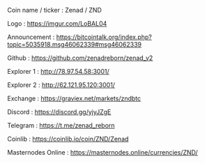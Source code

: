 Coin name / ticker : Zenad / ZND

Logo : https://imgur.com/LoBAL04

Announcement : https://bitcointalk.org/index.php?topic=5035918.msg46062339#msg46062339

Github : https://github.com/zenadreborn/zenad_v2

Explorer 1 : http://78.97.54.58:3001/

Explorer 2 : http://62.121.95.120:3001/

Exchange : https://graviex.net/markets/zndbtc

Discord : https://discord.gg/yjyJZgE

Telegram : https://t.me/zenad_reborn

Coinlib : https://coinlib.io/coin/ZND/Zenad

Masternodes Online : https://masternodes.online/currencies/ZND/
